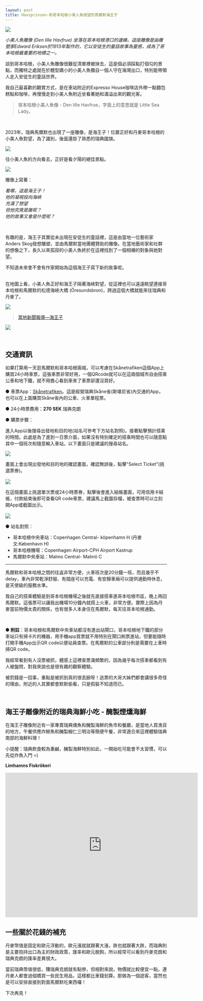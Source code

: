 ```yaml
---
layout: post
title: Havsprinsen-和哥本哈根小美人魚相望的馬爾默海王子
---
```


![](/assets/img/Havsprinsen/havsprinsen.JPG)<br/>


*小美人魚雕像 (Den lille Havfrue) 坐落在哥本哈根港口的邊緣。這座雕像是由雕塑家Edward Eriksen於1913年製作的，它以安徒生的童話故事為靈感，成為了哥本哈根最重要的地標之一。*

談到哥本哈根，小美人魚雕像很難從清單裡被抹去，這是個必須踩點打個勾的景點，而獨特之處就在於體型嬌小的小美人魚獨自一個人守在海灣出口，特別能帶領人走入安徒生的童話世界。

我自己最喜歡的觀賞方式，是在車站附近的Expresso House咖啡店外帶一點麵包糕點和咖啡，再慢慢走到小美人魚附近坐看著她和滿溢出來的觀光客。


> 哥本哈根小美人魚像 - Den lille Havfrue，字面上的意思就是 Little Sea Lady。

<br/>

2023年，瑞典馬爾默也出現了一座雕像，是海王子！位置正好和丹麥哥本哈根的小美人魚對望，為了識別，後面還掛了熟悉的瑞典國旗。

![](/assets/img/Havsprinsen/havsprinsensweden.png)<br/>

往小美人魚的方向看去，正好是看夕陽的絕佳景點。

![](/assets/img/Havsprinsen/sunsetwhavsprinsen.jpg)<br/>

雕像上寫著：

*看哪，這是海王子！<br/>
 他的凝視投向海峽<br/>
 充滿了想望<br/>
 但他究竟是誰呢？<br/>
 他的故事又會是什麼呢？*

 <br/>

有趣的是，海王子其實從未出現在安徒生的童話裡，這是由當地一位藝術家Anders Skog發想雕塑，並由馬爾默當地團體贊助的雕像。在當地藝術家和社群的想像之下，長久以來孤寂的小美人魚終於在這裡找到了一個相襯的對象與她對望。

不知道未來會不會有作家開始為這個海王子寫下新的故事呢。

<br/>
在地圖上看，小美人魚正好和海王子隔著海峽對望，從這裡也可以遠遠眺望連接哥本哈根和馬爾默的松德海峽大橋 (Öresundsbron)，跨過這個大橋就能來往瑞典和丹麥了。<br/>


![](/assets/img/Havsprinsen/distanceL-H.jpg)<br/>



 > [當地新聞報導—海王子](https://www.newsoresund.se/havsprinsen-pa-limhamn-haller-utkik-efter-den-lilla-sjojungfrun/)

![](/assets/img/Havsprinsen/havsprinsen3.png)<br/>

<br/>

## 交通資訊

如果打算用一天逛馬爾默和哥本哈根兩城，可以考慮在Skånetrafiken這個App上購買24小時車票，這張車票非常好用，一個QRcode就可以在這兩個城市自由搭乘公車和地下鐵，就不用擔心看到車來了車票卻還沒買好。


● 車票App：[Skånetrafiken](https://apps.apple.com/tr/app/sk%C3%A5netrafiken/id1180539331)。這是經營瑞典Skåne省(斯堪尼省)內交通的App，也可以在上面購買Skåne省內的公車、火車單程票。<br/>

● 24小時票費用：**270 SEK** 瑞典克朗 <br/>

● 購票步驟： <br/>

進入App以後搜尋出發地和目的地(站名可參考下方站名對照)。接著點擊預計搭乘的時間。此處是為了進到一日票介面，如果沒有特別確定的搭乘時間也可以隨意點其中一個班次和隨意輸入車站，以下畫面只是建議的搜尋站名。<br/>


![](/assets/img/Havsprinsen/ska-step1.jpg)<br/>

畫面上會出現出發地和目的地的確認畫面，確認無誤後，點擊"Select Ticket"(挑選票券)。<br/><br/>
![](/assets/img/Havsprinsen/ska-step2.jpg)<br/>

在這個畫面上挑選單次票或24小時票券，點擊後會進入結帳畫面，可用信用卡結帳，付款結束後即可查看QR code車票，建議馬上截圖存檔，被查票時可以立刻開App或截圖出示。<br/><br/>
![](/assets/img/Havsprinsen/ska-step3.jpg)<br/>

● 站名對照：<br/>
  - 哥本哈根中央車站：Copenhagen Central- köpenhamn H (丹麥文:København H)<br/>
  - 哥本哈根機場：Copenhagen Airport-CPH Airport Kastrup <br/>
  - 馬爾默中央車站：Malmo Central- Malmö C <br/>

---

馬爾默和哥本哈根之間的往返非常方便，火車班次是20分鐘一班，而且幾乎不delay，車內非常乾淨舒服、有插座可以充電、有安靜車廂可以提供通勤時休息，是天使級的服務水準。

我自己的搭乘體驗是到哥本哈根機場之後就先直接搭車進哥本哈根市區，晚上再回馬爾默。這張票可以讓我出機場10分鐘內就搭上火車，非常方便。實際上因為丹麥當前物價太貴的關係，也有很多人本身住在馬爾默，每天往哥本哈根通勤。

<br/>

**● 附註**：哥本哈根和馬爾默中央車站都沒有進出站閘口，哥本哈根地下鐵的部分車站只有掃卡片的機器，用手機app買票就不用特別在閘口刷票進站，但要能隨時打開手機App出示QR code以便站員查票。在馬爾默的公車部分則是需要在上車時掃QR code。

我經常看到有人沒票被抓，體感上這裡查票滿頻繁的，因為幾乎每次搭車都看到有人被盤問，對我來說也是很有趣的觀察體驗。

被罰錢是一回事，重點是被抓到真的很丟臉呀！逃票的大哥大姊們都會講很多奇怪的理由，附近的人其實都會默默偷看，只是假裝不知道而已。

<br/>


## 海王子雕像附近的瑞典海鮮小吃 - 醃製煙燻海鮮

在海王子雕像附近有一家專賣瑞典燻魚和醃製海鮮的魚市和餐廳，是當地人買漁貨的地方，午餐供應炸鲱魚和醃製蝦仁三明治等簡便午餐，非常適合來這裡體驗瑞典南部的海鮮料理！<br/>

小提醒：瑞典飲食較為重鹹，醃製海鮮特別如此，一開始吃可能會不太習慣，可以先從炸魚入門 =) 

**Limhamns Fiskrökeri**<br/>
<iframe src="https://www.google.com/maps/embed?pb=!1m18!1m12!1m3!1d4020.7565726059147!2d12.917796418240398!3d55.58557288853222!2m3!1f0!2f0!3f0!3m2!1i1024!2i768!4f13.1!3m3!1m2!1s0x4653a6f3ab893b21%3A0xfa3379419ec8f24d!2sLimhamns%20Fiskr%C3%B6keri!5e0!3m2!1szh-TW!2snl!4v1689154592959!5m2!1szh-TW!2snl" width="600" height="450" style="border:0;" allowfullscreen="" loading="lazy" referrerpolicy="no-referrer-when-downgrade"></iframe>


## 一些關於花錢的補充

丹麥幣值是固定和歐元浮動的，歐元漲就就跟著大漲，跌也就跟著大跌，而瑞典則是主要抱持出口為主的財政政策，匯率和歐元脫鉤，所以經常可以看到丹麥克朗和瑞典克朗的匯率差異很大。

當前瑞典幣值很低，賺瑞典克朗就有點慘，但相對來說，物價就比較便宜一點，連丹麥人都會過個橋買一些民生用品，這樣都比車錢划算。那做為一個遊客，當然也是可以安排直接到對面馬爾默吃東西囉！


下次再見！


<br/>
